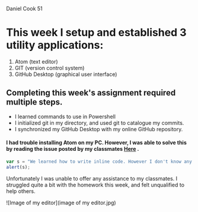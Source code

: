 Daniel Cook 51

# This week I setup and established 3 utility applications:

1. Atom (text editor)
2. GIT (version control system)
3. GitHub Desktop (graphical user interface)

## Completing this week's assignment required multiple steps.

  * I learned commands to use in Powershell
  * I initialized git in my directory, and used git to catalogue my commits.
  * I synchronized my GitHub Desktop with my online GitHub repository.

#### I had trouble installing Atom on my PC. However, I was able to solve this by reading the issue posted by my classmates [Here](https://github.com/Montana-Media-Arts/120_CreativeCoding_Fall2017/issues/14 "Issue Link") .

```javascript
var s = "We learned how to write inline code. However I don't know any other languages to utilize this effectively.";
alert(s);
```
  Unfortunately I was unable to offer any assistance to my classmates. I struggled quite a bit with the homework this week, and felt unqualified to help others.

![Image of my editor](image of my editor.jpg)

